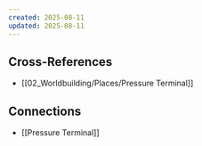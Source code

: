 ```yaml
---
created: 2025-08-11
updated: 2025-08-11
---
```




## Cross-References

- [[02_Worldbuilding/Places/Pressure Terminal]]


## Connections

- [[Pressure Terminal]]
